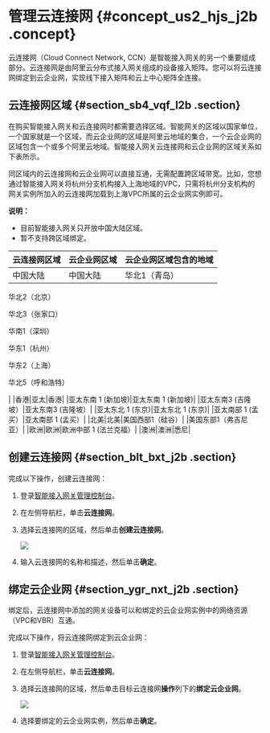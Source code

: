 # 管理云连接网 {#concept_us2_hjs_j2b .concept}

云连接网（Cloud Connect Network, CCN）是智能接入网关的另一个重要组成部分。云连接网是由阿里云分布式接入网关组成的设备接入矩阵。您可以将云连接网绑定到云企业网，实现线下接入矩阵和云上中心矩阵全连接。

## 云连接网区域 {#section_sb4_vqf_l2b .section}

在购买智能接入网关和云连接网时都需要选择区域。智能网关的区域以国家单位，一个国家就是一个区域，而云企业网的区域是阿里云地域的集合，一个云企业网的区域包含一个或多个阿里云地域。智能接入网关云连接网和云企业网的区域关系如下表所示。

同区域内的云连接网和云企业网可以直接互通，无需配置跨区域带宽。比如，您想通过智能接入网关将杭州分支机构接入上海地域的VPC，只需将杭州分支机构的网关实例所加入的云连接网加载到上海VPC所属的云企业网实例即可。

**说明：** 

-   目前智能接入网关只开放中国大陆区域。
-   暂不支持跨区域绑定。

|云连接网区域|云企业网区域|云企业网区域包含的地域|
|:-----|:-----|:----------|
|中国大陆|中国大陆| 华北1（青岛）

 华北2（北京）

 华北3（张家口）

 华南1（深圳）

 华东1（杭州）

 华东2（上海）

 华北5（呼和浩特）

 |
|香港|亚太|香港|
|亚太东南 1 \(新加坡\)|亚太东南 1 \(新加坡\)|
|亚太东南3 \(吉隆坡）|亚太东南3 \(吉隆坡）|
|亚太东北 1 \(东京\)|亚太东北 1 \(东京\)|
|亚太南部 1 \(孟买）|亚太南部 1 \(孟买）|
|北美|北美|美国西部1（硅谷）|
|美国东部1（弗吉尼亚）|
|欧洲|欧洲|欧洲中部 1 \(法兰克福）|
|澳洲|澳洲|悉尼|

## 创建云连接网 {#section_blt_bxt_j2b .section}

完成以下操作，创建云连接网：

1.  登录[智能接入网关管理控制台](https://smartag.console.aliyun.com/)。
2.  在左侧导航栏，单击**云连接网**。
3.  选择云连接网的区域，然后单击**创建云连接网**。

    ![](http://static-aliyun-doc.oss-cn-hangzhou.aliyuncs.com/assets/img/15411/15489883856828_zh-CN.png)

4.  输入云连接网的名称和描述，然后单击**确定**。

## 绑定云企业网 {#section_ygr_nxt_j2b .section}

绑定后，云连接网中添加的网关设备可以和绑定的云企业网实例中的网络资源（VPC和VBR）互通。

完成以下操作，将云连接网绑定到云企业网：

1.  登录[智能接入网关管理控制台](https://smartag.console.aliyun.com/)。
2.  在左侧导航栏，单击**云连接网**。
3.  选择云连接网的区域，然后单击目标云连接网**操作**列下的**绑定云企业网**。

    ![](http://static-aliyun-doc.oss-cn-hangzhou.aliyuncs.com/assets/img/15411/15489883856830_zh-CN.png)

4.  选择要绑定的云企业网实例，然后单击**确定**。

